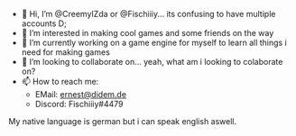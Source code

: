 - 👋 Hi, I’m @CreemyIZda or @Fischiiiy... its confusing to have multiple accounts D;
- 👀 I’m interested in making cool games and some friends on the way
- 🌱 I’m currently working on a game engine for myself to learn all things i need for making games
- 💞️ I’m looking to collaborate on... yeah, what am i looking to colaborate on?
- 📫 How to reach me:
  - EMail: ernest@didem.de
  - Discord: Fischiiiy#4479

My native language is german but i can speak english aswell.

<!---
CreemyIZda/CreemyIZda is a ✨ special ✨ repository because its `README.md` (this file) appears on your GitHub profile.
You can click the Preview link to take a look at your changes.
--->
